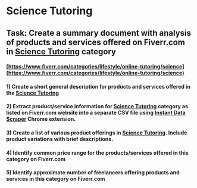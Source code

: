 # Science Tutoring
## Task: Create a summary document with analysis of products and services offered on Fiverr.com in [Science Tutoring](https://www.fiverr.com/categories/lifestyle/online-tutoring/science) category
#### [https://www.fiverr.com/categories/lifestyle/online-tutoring/science](https://www.fiverr.com/categories/lifestyle/online-tutoring/science)
#### 1) Create a short general description for products and services offered in the [Science Tutoring](https://www.fiverr.com/categories/lifestyle/online-tutoring/science)
#### 2) Extract product/service information for [Science Tutoring](https://www.fiverr.com/categories/lifestyle/online-tutoring/science) category as listed on Fiverr.com website into a separate CSV file using [Instant Data Scraper](https://chrome.google.com/webstore/detail/instant-data-scraper/ofaokhiedipichpaobibbnahnkdoiiah) Chrome extension.
#### 3) Create a list of various product offerings in [Science Tutoring](https://www.fiverr.com/categories/lifestyle/online-tutoring/science). Include product variations with brief descriptions.
#### 4) Identify common price range for the products/services offered in this category on Fiverr.com
#### 5) Identify approximate number of freelancers offering products and services in this category on Fiverr.com
